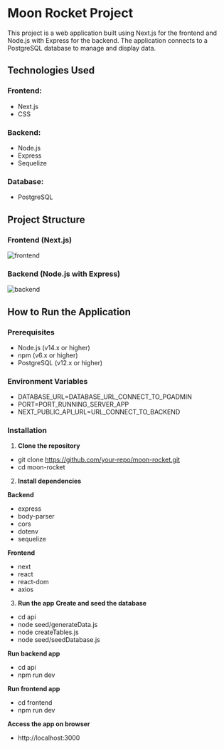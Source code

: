 # Moon Rocket Project

This project is a web application built using Next.js for the frontend and Node.js with Express for the backend. The application connects to a PostgreSQL database to manage and display data.

## Technologies Used

### Frontend:
- Next.js
- CSS

### Backend:
- Node.js
- Express
- Sequelize

### Database:
- PostgreSQL

## Project Structure

### Frontend (Next.js)

![frontend](https://github.com/Huynh-Vy/moon-rocket-project/assets/87691625/1244aadc-c1ec-4c2a-8f10-cd408ffc5564)

### Backend (Node.js with Express)

![backend](https://github.com/Huynh-Vy/moon-rocket-project/assets/87691625/5bf2aac1-fed3-47c1-8c1e-a2b03e438416)


## How to Run the Application

### Prerequisites

- Node.js (v14.x or higher)
- npm (v6.x or higher)
- PostgreSQL (v12.x or higher)

### Environment Variables
- DATABASE_URL=DATABASE_URL_CONNECT_TO_PGADMIN
- PORT=PORT_RUNNING_SERVER_APP
- NEXT_PUBLIC_API_URL=URL_CONNECT_TO_BACKEND

### Installation

1. **Clone the repository**
   
- git clone https://github.com/your-repo/moon-rocket.git
- cd moon-rocket

2. **Install dependencies**

**Backend**
- express
- body-parser
- cors
- dotenv
- sequelize

**Frontend**
- next
- react
- react-dom
- axios

3. **Run the app**
**Create and seed the database**
- cd api
- node seed/generateData.js
- node createTables.js
- node seed/seedDatabase.js

**Run backend app**
- cd api
- npm run dev

**Run frontend app**
- cd frontend
- npm run dev

**Access the app on browser**
- http://localhost:3000
